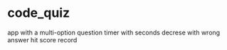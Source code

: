 # code_quiz
app with a multi-option question
timer with seconds decrese with wrong answer
hit score record
